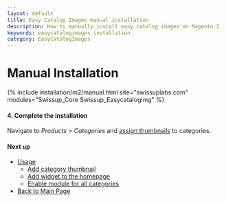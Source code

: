 ```yaml
---
layout: default
title: Easy Catalog Images manual installation
description: How to manually install easy catalog images on Magento 2
keywords: easycatalogimages installation
category: EasyCatalogImages
---
```


# Manual Installation

{% include installation/m2/manual.html site="swissuplabs.com" modules="Swissup_Core Swissup_Easycatalogimg" %}

#### 4. Complete the installation

Navigate to _Products > Categories_ and
[assign thumbnails](../usage/#add-category-thumbnail) to categories.

#### Next up

 -  [Usage](../usage/)
    - [Add category thumbnail](../usage/#add-category-thumbnail)
    - [Add widget to the homepage](../usage/#add-widget-to-the-homepage)
    - [Enable module for all categories](../usage/#enable-module-for-all-categories)
 -  [Back to Main Page](../)

[automated_image_assignment]: ../configuration/#automated-image-assignment-section
